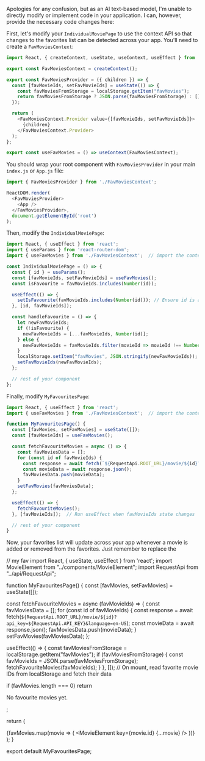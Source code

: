 Apologies for any confusion, but as an AI text-based model, I'm unable to directly modify or implement code in your application. I can, however, provide the necessary code changes here:

First, let's modify your `IndividualMoviePage` to use the context API so that changes to the favorites list can be detected across your app. You'll need to create a `FavMoviesContext`:

```javascript
import React, { createContext, useState, useContext, useEffect } from 'react';

export const FavMoviesContext = createContext();

export const FavMoviesProvider = ({ children }) => {
  const [favMovieIds, setFavMovieIds] = useState(() => {
    const favMoviesFromStorage = localStorage.getItem("favMovies");
    return favMoviesFromStorage ? JSON.parse(favMoviesFromStorage) : [];
  });

  return (
    <FavMoviesContext.Provider value={[favMovieIds, setFavMovieIds]}>
      {children}
    </FavMoviesContext.Provider>
  );
};

export const useFavMovies = () => useContext(FavMoviesContext);
```

You should wrap your root component with `FavMoviesProvider` in your main `index.js` or `App.js` file:

```javascript
import { FavMoviesProvider } from './FavMoviesContext';

ReactDOM.render(
  <FavMoviesProvider>
    <App />
  </FavMoviesProvider>,
  document.getElementById('root')
);
```

Then, modify the `IndividualMoviePage`:

```javascript
import React, { useEffect } from 'react';
import { useParams } from 'react-router-dom';
import { useFavMovies } from './FavMoviesContext';  // import the context

const IndividualMoviePage = () => {
  const { id } = useParams();
  const [favMovieIds, setFavMovieIds] = useFavMovies();
  const isFavourite = favMovieIds.includes(Number(id));

  useEffect(() => {
    setIsFavourite(favMovieIds.includes(Number(id))); // Ensure id is a number
  }, [id, favMovieIds]);

  const handleFavourite = () => {
    let newFavMovieIds;
    if (!isFavourite) {
      newFavMovieIds = [...favMovieIds, Number(id)];
    } else {
      newFavMovieIds = favMovieIds.filter(movieId => movieId !== Number(id));
    }
    localStorage.setItem("favMovies", JSON.stringify(newFavMovieIds));
    setFavMovieIds(newFavMovieIds);
  };

  // rest of your component
};
```

Finally, modify `MyFavouritesPage`:

```javascript
import React, { useEffect } from 'react';
import { useFavMovies } from './FavMoviesContext';  // import the context

function MyFavouritesPage() {
  const [favMovies, setFavMovies] = useState([]);
  const [favMovieIds] = useFavMovies();

  const fetchFavouriteMovies = async () => {
    const favMoviesData = [];
    for (const id of favMovieIds) {
      const response = await fetch(`${RequestApi.ROOT_URL}/movie/${id}?api_key=${RequestApi.API_KEY}&language=en-US`);
      const movieData = await response.json();
      favMoviesData.push(movieData);
    }
    setFavMovies(favMoviesData);
  };

  useEffect(() => {
    fetchFavouriteMovies();
  }, [favMovieIds]);  // Run useEffect when favMovieIds state changes

  // rest of your component
}
```

Now, your favorites list will update across your app whenever a movie is added or removed from the favorites. Just remember to replace the




// my fav
import React, { useState, useEffect } from 'react';
import MovieElement from "../components/MovieElement";
import RequestApi from "../api/RequestApi";

function MyFavouritesPage() {
  const [favMovies, setFavMovies] = useState([]);

  const fetchFavouriteMovies = async (favMovieIds) => {
    const favMoviesData = [];
    for (const id of favMovieIds) {
      const response = await fetch(`${RequestApi.ROOT_URL}/movie/${id}?api_key=${RequestApi.API_KEY}&language=en-US`);
      const movieData = await response.json();
      favMoviesData.push(movieData);
    }
    setFavMovies(favMoviesData);
  };

  useEffect(() => {
    const favMoviesFromStorage = localStorage.getItem("favMovies");
    if (favMoviesFromStorage) {
      const favMovieIds = JSON.parse(favMoviesFromStorage);
      fetchFavouriteMovies(favMovieIds);
    }
  }, []);  // On mount, read favorite movie IDs from localStorage and fetch their data

  if (favMovies.length === 0) return <p>No favourite movies yet.</p>;

  return (
    <div>
      {favMovies.map(movie => (
        <MovieElement key={movie.id} {...movie} />
      ))}
    </div>
  );
}

export default MyFavouritesPage;
